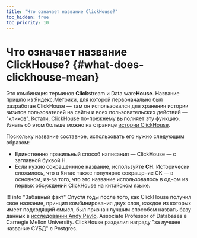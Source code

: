 ```yaml
---
title: "Что означает название ClickHouse?"
toc_hidden: true
toc_priority: 10
---
```


# Что означает название ClickHouse? {#what-does-clickhouse-mean}

Это комбинация терминов **Click**stream и Data ware**House**. Название пришло из Яндекс.Метрики, для которой первоначально был разработан ClickHouse — там он использовался для хранения истории визитов пользователей на сайты и всех пользовательских действий — "кликов". Кстати, ClickHouse по-прежнему выполняет эту функцию. Узнать об этом больше можно на странице [истории ClickHouse](../../introduction/history.md).

Поскольку название составное, использовать его нужно следующим образом:

-   Единственно правильный способ написания — Click**H**ouse — с заглавной буквой H.
-   Если нужно сокращеннное название, используйте **CH**. Исторически сложилось, что в Китае также популярно сокращение CK — в основном, из-за того, что это название использовалось в одном из первых обсуждений ClickHouse на китайском языке.

!!! info "Забавный факт"
    Спустя годы после того, как ClickHouse получил свое название, принцип комбинирования двух слов, каждое из которых имеет подходящий смысл, был признан лучшим способом назвать базу данных в [исследовании Andy Pavlo](https://www.cs.cmu.edu/~pavlo/blog/2020/03/on-naming-a-database-management-system.html), Associate Professor of Databases в Carnegie Mellon University. ClickHouse разделил награду "за лучшее название СУБД" с Postgres.